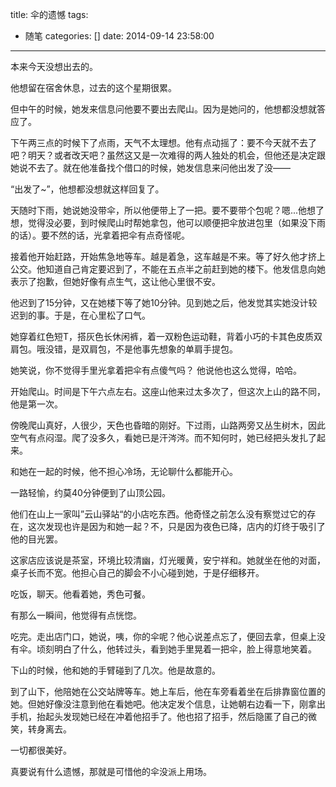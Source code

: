 title: 伞的遗憾
tags:
  - 随笔
categories: []
date: 2014-09-14 23:58:00
---

本来今天没想出去的。

他想留在宿舍休息，过去的这个星期很累。

但中午的时候，她发来信息问他要不要出去爬山。因为是她问的，他想都没想就答应了。

下午两三点的时候下了点雨，天气不太理想。他有点动摇了：要不今天就不去了吧？明天？或者改天吧？虽然这又是一次难得的两人独处的机会，但他还是决定跟她说不去了。就在他准备找个借口的时候，她发信息来问他出发了没——

“出发了~”，他想都没想就这样回复了。

天随时下雨，她说她没带伞，所以他便带上了一把。要不要带个包呢？嗯...他想了想，觉得没必要，到时候爬山时帮她拿包，他可以顺便把伞放进包里（如果没下雨的话）。要不然的话，光拿着把伞有点奇怪呢。

接着他开始赶路，开始焦急地等车。越是着急，这车越是不来。等了好久他才挤上公交。他知道自己肯定要迟到了，不能在五点半之前赶到她的楼下。他发信息向她表示了抱歉，但她好像有点生气，这让他心里很不安。

他迟到了15分钟，又在她楼下等了她10分钟。见到她之后，他发觉其实她没计较迟到的事。于是，在心里松了口气。

她穿着红色短T，搭灰色长休闲裤，着一双粉色运动鞋，背着小巧的卡其色皮质双肩包。哦没错，是双肩包，不是他事先想象的单肩手提包。

她笑说，你不觉得手里光拿着把伞有点傻气吗？ 他说他也这么觉得，哈哈。

开始爬山。时间是下午六点左右。这座山他来过太多次了，但这次上山的路不同，他是第一次。

傍晚爬山真好，人很少，天色也昏暗的刚好。下过雨，山路两旁又丛生树木，因此空气有点闷湿。爬了没多久，看她已是汗涔涔。而不知何时，她已经把头发扎了起来。

和她在一起的时候，他不担心冷场，无论聊什么都能开心。

一路轻愉，约莫40分钟便到了山顶公园。

他们在山上一家叫”云山驿站“的小店吃东西。他奇怪之前怎么没有察觉过它的存在，这次发现也许是因为和她一起？不，只是因为夜色已降，店内的灯终于吸引了他的目光罢。

这家店应该说是茶室，环境比较清幽，灯光暖黄，安宁祥和。她就坐在他的对面，桌子长而不宽。他担心自己的脚会不小心碰到她，于是仔细移开。

吃饭，聊天。他看着她，秀色可餐。

有那么一瞬间，他觉得有点恍惚。

吃完。走出店门口，她说，咦，你的伞呢？他心说差点忘了，便回去拿，但桌上没有伞。顷刻明白了什么，他转过头，看到她手里晃着一把伞，脸上得意地笑着。

下山的时候，他和她的手臂碰到了几次。他是故意的。

到了山下，他陪她在公交站牌等车。她上车后，他在车旁看着坐在后排靠窗位置的她。但她好像没注意到他在看她吧。他决定发个信息，让她朝右边看一下，刚拿出手机，抬起头发现她已经在冲着他招手了。他也招了招手，然后隐匿了自己的微笑，转身离去。

一切都很美好。

真要说有什么遗憾，那就是可惜他的伞没派上用场。